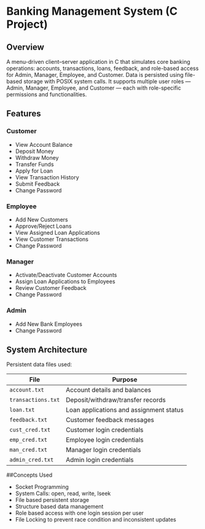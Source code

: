 # Banking Management System (C Project)

## Overview
A menu-driven client–server application in C that simulates core banking operations: accounts, transactions, loans, feedback, and role-based access for Admin, Manager, Employee, and Customer. Data is persisted using file-based storage with POSIX system calls.
It supports multiple user roles — Admin, Manager, Employee, and Customer — each with role-specific permissions and functionalities.

## Features

### Customer
- View Account Balance
- Deposit Money
- Withdraw Money
- Transfer Funds
- Apply for Loan
- View Transaction History
- Submit Feedback
- Change Password

### Employee
- Add New Customers
- Approve/Reject Loans
- View Assigned Loan Applications
- View Customer Transactions
- Change Password

### Manager
- Activate/Deactivate Customer Accounts
- Assign Loan Applications to Employees
- Review Customer Feedback
- Change Password

### Admin
- Add New Bank Employees
- Change Password

## System Architecture

Persistent data files used:

| File            | Purpose                                 |
|-----------------|-----------------------------------------|
| `account.txt`   | Account details and balances            |
| `transactions.txt` | Deposit/withdraw/transfer records   |
| `loan.txt`      | Loan applications and assignment status |
| `feedback.txt`  | Customer feedback messages              |
| `cust_cred.txt` | Customer login credentials              |
| `emp_cred.txt`  | Employee login credentials              |
| `man_cred.txt`  | Manager login credentials               |
| `admin_cred.txt`| Admin login credentials                 |

##Concepts Used

- Socket Programming
- System Calls: open, read, write, lseek
- File based persistent storage
- Structure based data management
- Role based access with one login session per user
- File Locking to prevent race condition and inconsistent updates
 

